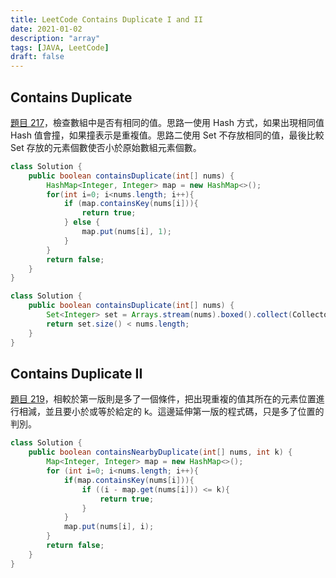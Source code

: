 ```yaml
---
title: LeetCode Contains Duplicate I and II
date: 2021-01-02
description: "array"
tags: [JAVA, LeetCode]
draft: false
---
```


## Contains Duplicate
[題目 217](https://leetcode.com/problems/contains-duplicate/)，檢查數組中是否有相同的值。思路一使用 Hash 方式，如果出現相同值 Hash 值會撞，如果撞表示是重複值。思路二使用 Set 不存放相同的值，最後比較 Set 存放的元素個數使否小於原始數組元素個數。

```java
class Solution {
    public boolean containsDuplicate(int[] nums) {
        HashMap<Integer, Integer> map = new HashMap<>();
        for(int i=0; i<nums.length; i++){
            if (map.containsKey(nums[i])){
                return true;
            } else {
                map.put(nums[i], 1);
            }
        }
        return false;
    }
}
```

```java
class Solution {
    public boolean containsDuplicate(int[] nums) {
        Set<Integer> set = Arrays.stream(nums).boxed().collect(Collectors.toSet());
        return set.size() < nums.length;
    }
}
```

## Contains Duplicate II

[題目 219](https://leetcode.com/problems/contains-duplicate-ii/)，相較於第一版則是多了一個條件，把出現重複的值其所在的元素位置進行相減，並且要小於或等於給定的 k。這邊延伸第一版的程式碼，只是多了位置的判別。


```java
class Solution {
    public boolean containsNearbyDuplicate(int[] nums, int k) {
        Map<Integer, Integer> map = new HashMap<>();
        for (int i=0; i<nums.length; i++){
            if(map.containsKey(nums[i])){
                if ((i - map.get(nums[i])) <= k){
                    return true;
                }
            }
            map.put(nums[i], i);
        }
        return false;
    }
}
```